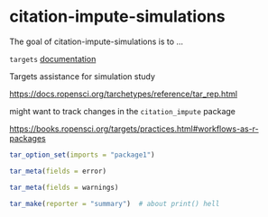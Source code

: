 # citation-impute-simulations

<!-- badges: start -->
<!-- badges: end -->

The goal of citation-impute-simulations is to ...

`targets` [documentation](https://books.ropensci.org/targets/)

Targets assistance for simulation study

<https://docs.ropensci.org/tarchetypes/reference/tar_rep.html>


might want to track changes in the `citation_impute` package

https://books.ropensci.org/targets/practices.html#workflows-as-r-packages


``` r
tar_option_set(imports = "package1")
```

``` r
tar_meta(fields = error)
```

``` r
tar_meta(fields = warnings)
```

``` r
tar_make(reporter = "summary")  # about print() hell
```


